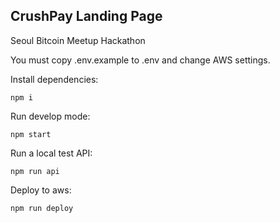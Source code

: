 
## CrushPay Landing Page

Seoul Bitcoin Meetup Hackathon

You must copy .env.example to .env and change AWS settings.

Install dependencies:

```
npm i
```

Run develop mode:
```
npm start
```

Run a local test API:
```
npm run api
```

Deploy to aws:
```
npm run deploy
```
